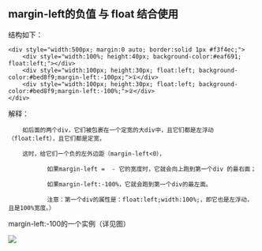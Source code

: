 
## margin-left的负值 与 float 结合使用 ##


结构如下：

	<div style="width:500px; margin:0 auto; border:solid 1px #f3f4ec;">
	    <div style="width:100%; height:40px; background-color:#eaf691; float:left;"></div>
	    <div style="width:100px; height:30px; float:left; background-color:#bed8f9;margin-left:-100px;">①</div>
	    <div style="width:100px; height:30px; float:left; background-color:#bed8f9;margin-left:-100%;">②</div>
	</div>

解释：


        如后面的两个div，它们被包裹在一个定宽的大div中，且它们都是左浮动（float:left），且它们都是定宽，

        这时，给它们一个负的左外边距（margin-left<0），

               如果margin-left =  - 它的宽度时，它就会向上跑到第一个div 的最右面；

               如果margin-left:-100%，它就会跑到第一个div的最左面。

               注意：第一个div的属性是：float:left;width:100%;，即它也是左浮动，且是100%宽度。）

 

margin-left:-100的一个实例（详见图）

 ![](http://p1.bqimg.com/567571/f6f2b4bbae2e3397.png)


 